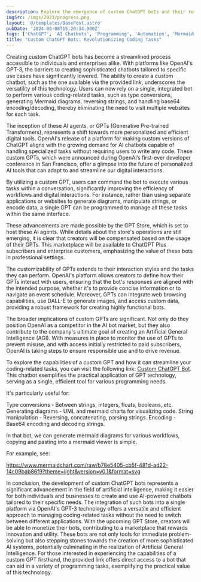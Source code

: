```yaml
---
description: Explore the emergence of custom ChatGPT bots and their role in streamlining coding-related tasks. Discover how OpenAI's GPT facilitates the creation of tailored AI chatbots for various applications such as type conversions, diagram generation, string manipulation, and encoding.
imgSrc: /imgs/2023/progress.png
layout: '@/templates/BasePost.astro'
pubDate: '2024-08-08T15:20:34.000Z'
tags: ['ChatGPT', 'AI Chatbots', 'Programming', 'Automation', 'Mermaid Diagrams']
title: "Custom ChatGPT Bots: Revolutionizing Coding Tasks"
---
```



Creating custom ChatGPT bots has become a streamlined process accessible to individuals and enterprises alike. With platforms like OpenAI's GPT-3, the barriers to creating sophisticated chatbots tailored to specific use cases have significantly lowered. The ability to create a custom chatbot, such as the one available via the provided link, underscores the versatility of this technology. Users can now rely on a single, integrated bot to perform various coding-related tasks, such as type conversions, generating Mermaid diagrams, reversing strings, and handling base64 encoding/decoding, thereby eliminating the need to visit multiple websites for each task.

The inception of these AI agents, or GPTs (Generative Pre-trained Transformers), represents a shift towards more personalized and efficient digital tools. OpenAI's release of a platform for making custom versions of ChatGPT aligns with the growing demand for AI chatbots capable of handling specialized tasks without requiring users to write any code. These custom GPTs, which were announced during OpenAI’s first-ever developer conference in San Francisco, offer a glimpse into the future of personalized AI tools that can adapt to and streamline our digital interactions.

By utilizing a custom GPT, users can command the bot to execute various tasks within a conversation, significantly improving the efficiency of workflows and digital interactions. For instance, rather than using separate applications or websites to generate diagrams, manipulate strings, or encode data, a single GPT can be programmed to manage all these tasks within the same interface.

These advancements are made possible by the GPT Store, which is set to host these AI agents. While details about the store's operations are still emerging, it is clear that creators will be compensated based on the usage of their GPTs. This marketplace will be available to ChatGPT Plus subscribers and enterprise customers, emphasizing the value of these bots in professional settings.

The customizability of GPTs extends to their interaction styles and the tasks they can perform. OpenAI's platform allows creators to define how their GPTs interact with users, ensuring that the bot's responses are aligned with the intended purpose, whether it's to provide concise information or to navigate an event schedule. Moreover, GPTs can integrate web browsing capabilities, use DALL-E to generate images, and access custom data, providing a robust framework for creating highly functional bots.

The broader implications of custom GPTs are significant. Not only do they position OpenAI as a competitor in the AI bot market, but they also contribute to the company's ultimate goal of creating an Artificial General Intelligence (AGI). With measures in place to monitor the use of GPTs to prevent misuse, and with access initially restricted to paid subscribers, OpenAI is taking steps to ensure responsible use and to drive revenue.

To explore the capabilities of a custom GPT and how it can streamline your coding-related tasks, you can visit the following link: [Custom ChatGPT Bot](https://chat.openai.com/share/02cf4cbd-0574-4aee-8e24-1ad6d02d234d). This chatbot exemplifies the practical application of GPT technology, serving as a single, efficient tool for various programming needs.

It's particularly useful for:

Type conversions - Between strings, integers, floats, booleans, etc.
Generating diagrams - UML and mermaid charts for visualizing code.
String manipulation - Reversing, concatenating, parsing strings.
Encoding - Base64 encoding and decoding strings.


In that bot, we can generate mermaid diagrams for various workflows, copying and pasting into a mermaid viewer is simple.

For example, see:

https://www.mermaidchart.com/raw/b78e5405-cb5f-481d-ad22-14c09bab86f9?theme=light&version=v0.1&format=svg

In conclusion, the development of custom ChatGPT bots represents a significant advancement in the field of artificial intelligence, making it easier for both individuals and businesses to create and use AI-powered chatbots tailored to their specific needs. The integration of such bots into a single platform via OpenAI's GPT-3 technology offers a versatile and efficient approach to managing coding-related tasks without the need to switch between different applications. With the upcoming GPT Store, creators will be able to monetize their bots, contributing to a marketplace that rewards innovation and utility. These bots are not only tools for immediate problem-solving but also stepping stones towards the creation of more sophisticated AI systems, potentially culminating in the realization of Artificial General Intelligence. For those interested in experiencing the capabilities of a custom GPT firsthand, the provided link offers direct access to a bot that can aid in a variety of programming tasks, exemplifying the practical value of this technology.
